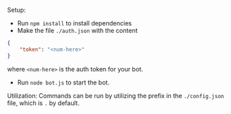 Setup:

-   Run `npm install` to install dependencies
-   Make the file `./auth.json` with the content

```json
{
	"token": "<num-here>"
}
```

where `<num-here>` is the auth token for your bot.

-   Run `node bot.js` to start the bot.

Utilization:
Commands can be run by utilizing the prefix in the `./config.json` file, which is `.` by default.
